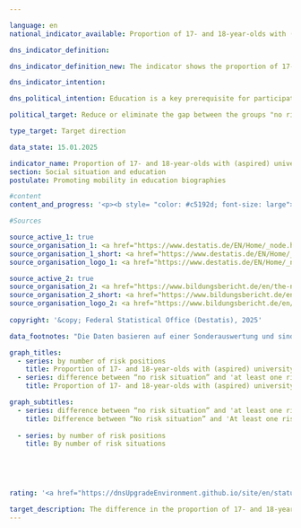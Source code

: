 ```yaml
---

language: en        
national_indicator_available: Proportion of 17- and 18-year-olds with (aspired) university entrance qualification        

dns_indicator_definition:         

dns_indicator_definition_new: The indicator shows the proportion of 17- and 18-year-olds who attend a grammar school or a vocational school leading to a higher education entrance qualification or who have already achieved a higher education entrance qualification, out of all 17- and 18-year-olds. It shows the difference between the corresponding proportions of 17- and 18-year-olds with ‘No risk situation’ and 17- and 18-year-olds with ‘At least one risk situation’. The three risk situations are the social risk situation, the risk situation of formally low-qualified parents and the financial risk situation.        

dns_indicator_intention:         

dns_political_intention: Education is a key prerequisite for participation, prosperity and economic and social development. A reduced influence of social background on the educational path of children and young people is an indicator of equal opportunities in the education system.        

political_target: Reduce or eliminate the gap between the groups "no risk situation" and "at least one risk situation"        

type_target: Target direction        

data_state: 15.01.2025        

indicator_name: Proportion of 17- and 18-year-olds with (aspired) university entrance qualification        
section: Social situation and education        
postulate: Promoting mobility in education biographies        

#content         
content_and_progress: '<p><b style= "color: #c5192d; font-size: large">4.3.b Proportion of 17- and 18-year-olds with (aspired) university entrance qualification</b><br><br><b>Content and Methodology</b><br><br>The indicator measures the proportion of 17- and 18-year-olds who either hold or are aiming to obtain a university entrance qualification. The latter group includes 17- and 18-year-olds attending grammar schools or vocational schools that lead to the general or specialised university entrance qualification.<br><br>The indicator distinguishes between 17- and 18-year-olds who are exposed to so-called risk factors due to their social background and those who are not. The risk factors include "social risk," defined as having neither parent in employment; the risk of "formally low-qualified parents," where no parent holds a completed vocational qualification or university entrance qualification; and "financial risk," where the household net equivalised income falls below the poverty risk threshold. These risks often occur together, meaning many young people are exposed to multiple risk factors simultaneously. Four per cent of under-18s were affected by all three risk factors at once, while 30.9% were affected by at least one of them.<br><br>The data are based on the Microcensus of the Federal Statistical Office, an annual sample survey covering 1% of the population in Germany. Due to a comprehensive redesign of the Microcensus in 2020, data collected from that year onwards are only partly comparable with those from previous years. The 2023&nbsp;results are based on preliminary data from the Microcensus first results.<br><br><b>Development and Methodological Limitations</b><br><br>In 2023, 58.6% of 17- and 18-year-olds either held or were aiming to obtain a university entrance qualification. Among 17- and 18-year-olds exposed to one or more risk factors, this proportion was significantly lower at 43.7%. For those without risk factors, the proportion was 65.0%.<br><br>The university entrance qualification can also be obtained at other types of schools, such as comprehensive schools. However, since these schools mainly lead to a lower secondary or intermediate school leaving certificate, 17- and 18-year-olds aiming to obtain a university entrance qualification at, for example, a comprehensive school are not included. In this respect, the indicator underestimates the actual situation.<br><br>The indicator includes not only 17- and 18-year-olds who already hold a university entrance qualification but also those attending a school type primarily aimed at obtaining such a qualification. Actual completion rates, which can be considerably lower, are not factored into the indicator. Therefore, the number of university entrance qualifications aimed for does not correspond to the number eventually achieved. This exclusion of actual qualifications mainly stems from methodological reasons: many pupils obtain their university entrance qualification only after the age of 18. However, only around 84% of 19-year-olds still live with at least one parent in the same household, meaning that for the remaining 16%, no information is available to determine their risk status.<br><br>Another limitation of the indicator’s validity is that about 15% of 17-year-olds and 7% of 18-year-olds are still attending lower secondary education (up to grades 9/10). In these cases, it is sometimes unclear whether these young people are pursuing a course of education aimed at obtaining the university entrance qualification.<br><br>In 2023, the gap between the proportions of 17- and 18-year-olds with and without risk factors who either hold or aim to obtain a university entrance qualification was 21.3&nbsp;percentage points. No clear trend has emerged in recent years, making it impossible to estimate the likelihood of achieving the target.</p>'                

#Sources        

source_active_1: true
source_organisation_1: <a href="https://www.destatis.de/EN/Home/_node.html" target="_blank">Federal Statistical Office</a>
source_organisation_1_short: <a href="https://www.destatis.de/EN/Home/_node.html" target="_blank">Federal Statistical Office</a>
source_organisation_logo_1: <a href="https://www.destatis.de/EN/Home/_node.html" target="_blank"><img src="https://dnsTestEnvironment.github.io/dns-indicators/public/OrgImgEn/destatis.png" alt="Federal Statistical Office" title=" Click here to visit the homepage of the organizationFederal Statistical Office" style="height:60px; width:148px; border:transparent"/></a>

source_active_2: true
source_organisation_2: <a href="https://www.bildungsbericht.de/en/the-national-report-on-education/education-in-germany?set_language=en" target="_blank" onclick="return confirm_alert('the National Education Report', 'En')">National Education Report</a>
source_organisation_2_short: <a href="https://www.bildungsbericht.de/en/the-national-report-on-education/education-in-germany?set_language=en" target="_blank" onclick="return confirm_alert('the National Education Report', 'En')">National Education Report</a>
source_organisation_logo_2: <a href="https://www.bildungsbericht.de/en/the-national-report-on-education/education-in-germany?set_language=en" target="_blank" onclick="return confirm_alert('the National Education Report', 'En')"><img src="https://dnsTestEnvironment.github.io/dns-indicators/public/OrgImgEn/nbb.png" alt="National Education Report" title=" Click here to visit the homepage of the organizationNational Education Report" style="height:60px; width:148px; border:transparent"/></a>
        
copyright: '&copy; Federal Statistical Office (Destatis), 2025'        

data_footnotes: "Die Daten basieren auf einer Sonderauswertung und sind nicht öffentlich zugänglich.<br>• 2023&nbsp;provisional data.<br>• Risk situation: Social risk, risk of formally low-qualified parents and financial risk.<br>&nbsp;&nbsp;- Social risk: Parents are not in employment.<br>&nbsp;&nbsp;- Risk of formally low-skilled parents and financial risk: risk of poverty based on the national equivalent household income."        

graph_titles: 
  - series: by number of risk positions
    title: Proportion of 17- and 18-year-olds with (aspired) university entrance qualification
  - series: difference between “no risk situation” and 'at least one risk situation'
    title: Proportion of 17- and 18-year-olds with (aspired) university entrance qualification        

graph_subtitles: 
  - series: difference between “no risk situation” and 'at least one risk situation'
    title: Difference between “No risk situation” and 'At least one risk situation'
    
  - series: by number of risk positions
    title: By number of risk situations
            

        

                        
rating: '<a href="https://dnsUpgradeEnvironment.github.io/site/en/status"><img src="https://sdg-indikatoren.de/public/Wettersymbole/Wolke.png" title="In 2023 the average value aimed in the wrong direction or indicates stagnation, but the previous year had shown a turn in the desired direction." alt="Weathersymbol: cloud"/></a>'        

target_description: The difference in the proportion of 17- and 18-year-olds with (aspired) university entrance qualifications between those ‘without a risk situation’ and those with ‘at least one risk situation’ is to be reduced.<br><br><br>Based on the target formulation, the average development over the last six years shows an increase (despite a slight improvement in 2023). Indicator 4.3.b is rated "cloud" for the year 2023.        
---
```


